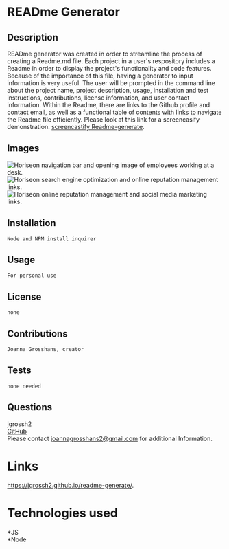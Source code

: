 # READme Generator

## Description

READme generator was created in order to streamline the process of creating a Readme.md file. Each project in a user's respository includes a Readme in order to display the project's functionality and code features. Because of the importance of this file, having a generator to input information is very useful. The user will be prompted in the command line about the project name, project description, usage, installation and test instructions, contributions, license information, and user contact information. Within the Readme, there are links to the Github profile and contact email, as well as a functional table of contents with links to navigate the Readme file efficiently. Please look at this link for a screencasify demonstration. [screencastify Readme-generate]().

## Images 
![Horiseon navigation bar and opening image of employees working at a desk.](./assets/images/webpage-image.png)<br>
![Horiseon search engine optimization and online reputation management links.](./assets/images/webpage-image-2.png) <br>
![Horiseon online reputation management and social media marketing links.](./assets/images/webpage-image-3.png)

## Installation
    Node and NPM install inquirer
## Usage
    For personal use 
## License
    none
## Contributions
    Joanna Grosshans, creator
## Tests
    none needed
## Questions
jgrossh2 <br />
[GitHub](https://github.com/jgrossh2/readme-generate) <br />
Please contact <joannagrosshans2@gmail.com> for additional Information.

# Links
 https://jgrossh2.github.io/readme-generate/.

# Technologies used
 *JS <br>
 *Node 